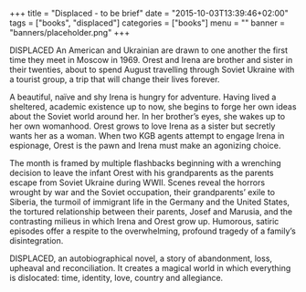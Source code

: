 +++
title = "Displaced - to be brief"
date = "2015-10-03T13:39:46+02:00"
tags = ["books", "displaced"]
categories = ["books"]
menu = ""
banner = "banners/placeholder.png"
+++


DISPLACED
An American and Ukrainian are drawn to one another the first time they meet in Moscow in 1969. Orest and Irena are brother and sister in their twenties, about to spend August travelling through Soviet Ukraine with a tourist group, a trip that will change their lives forever. 

A beautiful, naïve and shy Irena is hungry for adventure. Having lived a sheltered, academic existence up to now, she begins to forge her own ideas about the Soviet world around her. In her brother’s eyes, she wakes up to her own womanhood. Orest grows to love Irena as a sister but secretly wants her as a woman. When two KGB agents attempt to engage Irena in espionage, Orest is the pawn and Irena must make an agonizing choice. 

The month is framed by multiple flashbacks beginning with a wrenching decision to leave the infant Orest with his grandparents as the parents escape from Soviet Ukraine during WWII. Scenes reveal the horrors wrought by war and the Soviet occupation, their grandparents’ exile to Siberia, the turmoil of immigrant life in the Germany and the United States, the tortured relationship between their parents, Josef and Marusia, and the contrasting milieus in which Irena and Orest grow up. 
Humorous, satiric episodes offer a respite to the overwhelming, profound tragedy of a family’s disintegration.

DISPLACED, an autobiographical novel, a story of abandonment, loss, upheaval and reconciliation. It creates a magical world in which everything is dislocated: time, identity, love, country and allegiance.

